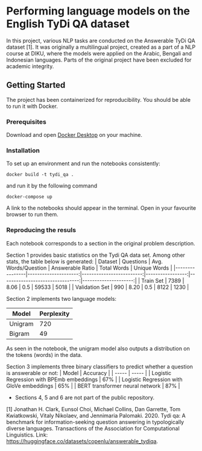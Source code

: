 # Performing language models on the English TyDi QA dataset 

In this project, various NLP tasks are conducted on the Answerable TyDi QA dataset [1]. It was originally a multilingual project, created as a part of a NLP course at DIKU, where the models were applied on the Arabic, Bengali and Indonesian languages. Parts of the original project have been excluded for academic integrity.

## Getting Started

The project has been containerized for reproducibility. You should be able to run it with Docker.

### Prerequisites 

Download and open [Docker Desktop](https://www.docker.com/products/docker-desktop/) on your machine.

### Installation

To set up an environment and run the notebooks consistently:

```
docker build -t tydi_qa .
```

and run it by the following command
```
docker-compose up
```
A link to the notebooks should appear in the terminal. Open in your favourite browser to run them.


### Reproducing the resuls

Each notebook corresponds to a section in the original problem description.

Section 1 provides basic statistics on the Tydi QA data set. Among other stats, the table below is generated:
| Dataset        | Questions | Avg. Words/Question | Answerable Ratio | Total Words | Unique Words |
|----------------|---------------------:|-------------------------:|-----------------:|--------------------------------:|---------------------:|
| Train Set      |                7389 |                    8.06 |              0.5 |                          59533 |                 5018 |
| Validation Set |                 990 |                    8.20 |              0.5 |                           8122 |                 1230 |




Section 2 implements two language models: 

| Model   | Perplexity |
|---------|------------|
| Unigram | 720        |
| Bigram  | 49         |

As seen in the notebook, the unigram model also outputs a distribution on the tokens (words) in the data.

Section 3 implements three binary classifiers to predict whether a question is answerable or not:
| Model  | Accuracy |
| ----- | ----- |
| Logistic Regression with BPEmb embeddings  | 67%  |
| Logistic Regression with GloVe embeddings  | 65%  |
| BERT transformer neural network | 87% |

* Sections 4, 5 and 6 are not part of the public repository.

[1] Jonathan H. Clark, Eunsol Choi, Michael Collins, Dan Garrette, Tom Kwiatkowski, Vitaly Nikolaev, and Jennimaria Palomaki. 2020. Tydi qa: A benchmark for information-seeking question answering in typologically diverse languages. Transactions of the Association for Computational Linguistics. Link: https://huggingface.co/datasets/copenlu/answerable_tydiqa.
